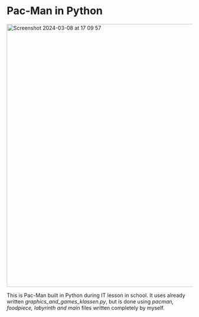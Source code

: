 <h1>Pac-Man in Python</h1>
<img width="714" alt="Screenshot 2024-03-08 at 17 09 57" src="https://github.com/DobLit1426/Pac-Man/assets/67744604/35385290-5e36-4303-a6d8-19129a315fc0">
<p>This is Pac-Man built in Python during IT lesson in school. It uses already written <i>graphics_and_games_klassen.py</i>, but is done using <i>pacman, foodpiece, labyrinth and main</i> files written completely by myself.</p>

